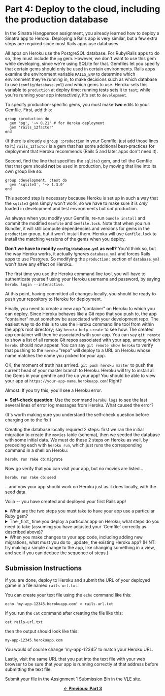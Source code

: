 # Part 4: Deploy to the cloud, including the production database

In the Sinatra Hangperson assignment, you already learned how to
deploy a Sinatra app to Heroku.
Deploying a Rails app is very similar, but a few extra steps are
required since most Rails apps use databases.

All apps on Heroku use the PostgreSQL database.  For Ruby/Rails apps
to do so, they must include the `pg` gem.  However, we don't want to
use this gem while developing, since we're using SQLite for that.
Gemfiles let you specify that certain gems should only be used in
certain environments.  Rails apps examine the environment variable
`RAILS_ENV` to determine which environment they're running in, to make
decisions such as which database to use (`config/database.yml`) and
which gems to use.
Heroku
sets this variable to `production` at deploy time; running tests sets
it to `test`; while you're running your app interactively, it's set to
`development`. 

To specify production-specific gems, you must make **two** edits to
your Gemfile.  First, add this: 

```
group :production do
  gem 'pg', '~> 0.21' # for Heroku deployment
  gem 'rails_12factor'
end
```

(If there is already a `group :production` in your Gemfile, just add
those lines to it.)  `rails_12factor` is a gem that has some
additional best-practices for deployment that Heroku recommends
(Rails 5 and later apps don't need it).

Second, find the line that specifies the `sqlite3` gem, and tell the
Gemfile that that gem should **not** be used in production, by moving
that line into its own group like so:

```
group :development, :test do
  gem 'sqlite3', '~> 1.3.0'
end
```

This second step is necessary because Heroku is set up in such a way
that the `sqlite3` gem simply won't work, so we have to make sure it
is _only_ loaded in development and test environments but _not_ production.

As always when you modify your Gemfile, re-run `bundle install` and
commit the modified `Gemfile` and `Gemfile.lock`.
Note that when you run Bundler, it will still compute dependencies and
versions for gems in the `production` group, but it won't install
them.  Heroku will use `Gemfile.lock` to install the matching versions
of the gems when you deploy.

**Don't we have to modify `config/database.yml` as well?**  You'd
think so, but the way Heroku works, it actually _ignores_
`database.yml` and forces Rails apps to use Postgres.  So modifying
the `production:` section of `database.yml` won't have any effect on Heroku.

The first time you
use the Heroku command line tool, you will have to authenticate yourself using your Heroku
username and password, by saying `heroku login --interactive`.

At this point, having committed all changes locally, you should be ready to push your
repository to Heroku for deployment.

Finally, you need to create a new app "container" on Heroku to which
you can deploy.  Since Heroku behaves like a Git repo that you push
to, the app "container" must somehow be associated with your
development repo.  The easiest way to do this is to use the 
Heroku command line tool from within the app's root directory; say `heroku
help create` to see how. The created app container will then be
associated with your app.  You can say `git remote` to show a list of
all remote Git repos associated with your app, among which `heroku`
should now appear.  You can say `git remote show heroku` to verify
that pushing to the `heroku` "repo" will deploy to a URL on Heroku
whose name matches the name you picked for your app.

OK, the moment of truth has arrived.  `git push heroku master` to push
the current head of your master branch to Heroku.  Heroku will try to
install all the Gems in your gemfile and fire up your app!  You should
be able to view your app at `https://your-app-name.herokuapp.com`!
Right?

Almost.  If you try this, you'll see a Heroku error.

<details>
<summary>
  <b>Self-check question:</b> Use the command <code>heroku logs</code> to see the last several lines of error
  log messages from Heroku.  What caused the error?
</summary>
<blockquote>
  As the error message <code>relation "movies" does not exist</code> tells us,
  there is no <code>movies</code> table on Heroku -- in fact there isn't even a  database.
</blockquote>
</details>

(It's worth making sure you understand the self-check question before
charging on to the fix!)

Creating the database locally required 2 steps: first we ran the
initial migration to create the `movies` table (schema), then we
seeded the database with some initial data.  We must do these 2 steps
on Heroku as well, by preceding each with `heroku run`, which just
runs the corresponding command in a shell on Heroku:

```
heroku run rake db:migrate
```
Now go verify that you can visit your app, but no movies are listed...
```
heroku run rake db:seed
```
...and now your app should work on Heroku just as it does locally,
with the seed data.

Voila -- you have created and deployed your first Rails app!


<details>
<summary>
What are the two steps you must take to have your app use a particular
Ruby gem? 
</summary>
<blockquote>
You must add a line to your `Gemfile` to add a gem and re-run `bundle install`.
</blockquote>
</details>

<details>
<summary>
The _first_ time you deploy a particular app on Heroku, what steps do
you need to take (assuming you have adjusted your `Gemfile` correctly
as described above)?
</summary>
<blockquote>
Create the app container on Heroku; push the app to Heroku; run the
initial migration(s) to create the database; and if appropriate, seed
the database with initial data.
</blockquote>
</details>


<details>
<summary>
When you make changes to your app code, including adding new
migrations, what must you do to _update_ the existing Heroku app?
(HINT: try making a simple change to the app, like changing something
in a view, and see if you can deduce the sequence of steps.)
</summary>
<blockquote>
Commit changes to Git, then <code>git push heroku master</code> to
redeploy.  If you created new migrations, you also need to 
<code>heroku run rake db:migrate</code> to apply them on the Heroku side.
</blockquote>
</details>


Submission Instructions
-----------------------
If you are done, deploy to Heroku and submit the URL of your deployed game in a file named `rails-url.txt`. 

You can create your text file using the `echo` command like this:

```
echo 'my-app-12345.herokuapp.com' > rails-url.txt
```

If you run the `cat` command after creating the file like this:

```
cat rails-url.txt
```

then the output should look like this:

```
my-app-12345.herokuapp.com
```

You would of course change 'my-app-12345' to match your Heroku URL.

Lastly, visit the same URL that you put into the text file with your web browser to be sure that your app is running correctly at that address before submitting the text file.

Submit your file in the Assignment 1 Submission Bin in the VLE site. 


<div align="center">
<b><a href="Part3.md">&larr; Previous: Part 3</a></b>
</div>
